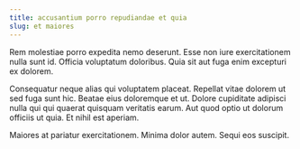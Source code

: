 ```yaml
---
title: accusantium porro repudiandae et quia
slug: et maiores
---
```


Rem molestiae porro expedita nemo deserunt. Esse non iure exercitationem nulla sunt id. Officia voluptatum doloribus. Quia sit aut fuga enim excepturi ex dolorem.

Consequatur neque alias qui voluptatem placeat. Repellat vitae dolorem ut sed fuga sunt hic. Beatae eius doloremque et ut. Dolore cupiditate adipisci nulla qui qui quaerat quisquam veritatis earum. Aut quod optio ut dolorum officiis ut quia. Et nihil est aperiam.

Maiores at pariatur exercitationem. Minima dolor autem. Sequi eos suscipit.
